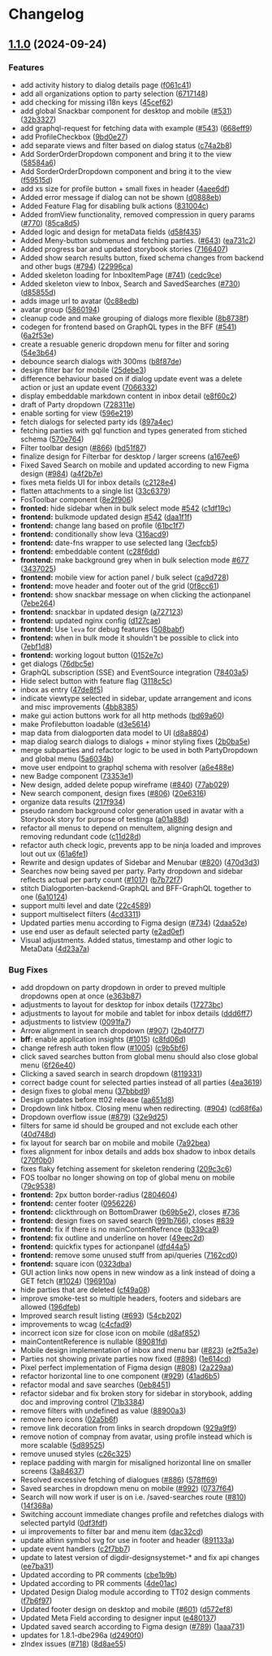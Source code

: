 # Changelog

## [1.1.0](https://github.com/digdir/dialogporten-frontend/compare/frontend-v1.0.0...frontend-v1.1.0) (2024-09-24)


### Features

* add activity history to dialog details page ([f061c41](https://github.com/digdir/dialogporten-frontend/commit/f061c4199d819935b00ad2e0bd21c17933c76ee8))
* add all organizations option to party selection ([6717148](https://github.com/digdir/dialogporten-frontend/commit/67171487c0eb14c563c4a60dbbad3ed9f51e4962))
* add checking for missing i18n keys ([45cef62](https://github.com/digdir/dialogporten-frontend/commit/45cef62a777c60678aff0d5637fb1afa9d913547))
* add global Snackbar component for desktop and mobile ([#531](https://github.com/digdir/dialogporten-frontend/issues/531)) ([32b3327](https://github.com/digdir/dialogporten-frontend/commit/32b3327a6a51fd2234fa7bd98c04caac57950033))
* add graphql-request for fetching data with example ([#543](https://github.com/digdir/dialogporten-frontend/issues/543)) ([668eff9](https://github.com/digdir/dialogporten-frontend/commit/668eff9bff7d521c8032cb538528b8a8fb169ad4))
* add ProfileCheckbox ([9bd0e27](https://github.com/digdir/dialogporten-frontend/commit/9bd0e27799ecbbe960129fd3c39de5ae1955b4c6))
* add separate views and filter based on dialog status ([c74a2b8](https://github.com/digdir/dialogporten-frontend/commit/c74a2b8a567491a137babc7444fcfb3a6184ed4a))
* Add SorderOrderDropdown component and bring it to the view ([58584a6](https://github.com/digdir/dialogporten-frontend/commit/58584a69a986b0b1314553f345eef9ce49433e6e))
* Add SorderOrderDropdown component and bring it to the view ([f59515d](https://github.com/digdir/dialogporten-frontend/commit/f59515d930e56b07b05023cffd3046744a80e2df))
* add xs size for profile button + small fixes in header ([4aee6df](https://github.com/digdir/dialogporten-frontend/commit/4aee6df363b10a0d553a4ffc0ea9ea018ed8b88b))
* Added error message if dialog can not be shown ([d0888eb](https://github.com/digdir/dialogporten-frontend/commit/d0888ebb95d3c43bef40d49ef485bf7845f1b3c1))
* Added Feature Flag for disabling bulk actions ([831004c](https://github.com/digdir/dialogporten-frontend/commit/831004cc31804816896e29a73e87e2f0033eba8d))
* Added fromView functionality, removed compression in query params ([#770](https://github.com/digdir/dialogporten-frontend/issues/770)) ([85ca8d5](https://github.com/digdir/dialogporten-frontend/commit/85ca8d57207614b684ff2838a835138921e832e5))
* Added logic and design for metaData fields ([d58f435](https://github.com/digdir/dialogporten-frontend/commit/d58f43535bc5b8ff101a6e2d98ff4997838f49de))
* Added Meny-button submenus and fetching parties. ([#643](https://github.com/digdir/dialogporten-frontend/issues/643)) ([ea731c2](https://github.com/digdir/dialogporten-frontend/commit/ea731c2a04cfdfe3fff63c735aa59ce16ed7866e))
* Added progress bar and updated storybook stories ([7166407](https://github.com/digdir/dialogporten-frontend/commit/7166407d161819e9a231ff5f5eb98f7b297fee6c))
* Added show search results button, fixed schema changes from backend and other bugs ([#794](https://github.com/digdir/dialogporten-frontend/issues/794)) ([22996ca](https://github.com/digdir/dialogporten-frontend/commit/22996caf52a130bf85b996fe719b401653a6983c))
* Added skeleton loading for InboxItemPage ([#741](https://github.com/digdir/dialogporten-frontend/issues/741)) ([cedc9ce](https://github.com/digdir/dialogporten-frontend/commit/cedc9ceb745f0abf2a098adad9a2c8e65196905b))
* Added skeleton view to Inbox, Search and SavedSearches ([#730](https://github.com/digdir/dialogporten-frontend/issues/730)) ([d85855d](https://github.com/digdir/dialogporten-frontend/commit/d85855de36a4b6e3ff394e41d7839b461bcee589))
* adds image url to avatar ([0c88edb](https://github.com/digdir/dialogporten-frontend/commit/0c88edb880c61b55fd9c9d9445398d36950ea983))
* avatar group ([5860194](https://github.com/digdir/dialogporten-frontend/commit/586019452c5c2e98c93be3ffa656fa2a38acad50))
* cleanup code and make grouping of dialogs more flexible ([8b8738f](https://github.com/digdir/dialogporten-frontend/commit/8b8738f3f8defd7fd44b52f08bffcf693812b301))
* codegen for frontend based on GraphQL types in the BFF ([#541](https://github.com/digdir/dialogporten-frontend/issues/541)) ([6a2f53e](https://github.com/digdir/dialogporten-frontend/commit/6a2f53e33338fedeeeda0c4ef73570ff3a03c2c3))
* create a resuable generic dropdown menu for filter and soring ([54e3b64](https://github.com/digdir/dialogporten-frontend/commit/54e3b64d8cca622d7fd1fca33d7e600122297b57))
* debounce search dialogs with 300ms ([b8f87de](https://github.com/digdir/dialogporten-frontend/commit/b8f87def4ceb615b099c85425f3fb9ac4a537f20))
* design filter bar for mobile ([25debe3](https://github.com/digdir/dialogporten-frontend/commit/25debe3eee8fd2bddfba102d3c85ed0b3a81afb5))
* difference behaviour based on if dialog update event was a delete action or just an update event ([7066332](https://github.com/digdir/dialogporten-frontend/commit/706633209c7ab8329c76890848bdb30282aca27e))
* display embeddable markdown content in inbox detail ([e8f60c2](https://github.com/digdir/dialogporten-frontend/commit/e8f60c29d17fb0c386f93449c6402e65880ce3a0))
* draft of Party dropdown ([728311e](https://github.com/digdir/dialogporten-frontend/commit/728311ef928f6a45df6b720d5cb782b3b2369839))
* enable sorting for view ([596e219](https://github.com/digdir/dialogporten-frontend/commit/596e21927d7da8fc62ba78de39f625e6f09d73bf))
* fetch dialogs for selected party ids ([897a4ec](https://github.com/digdir/dialogporten-frontend/commit/897a4ec031b91f945469545f7c063bd03e7d77e2))
* fetching parties with gql function and types generated from stiched schema ([570e764](https://github.com/digdir/dialogporten-frontend/commit/570e764022966e3a082c4d000493435dc380f603))
* Filter toolbar design  ([#866](https://github.com/digdir/dialogporten-frontend/issues/866)) ([bd51f87](https://github.com/digdir/dialogporten-frontend/commit/bd51f87405edcdf42abce2511906621a1c21d06c))
* finalize design for Filterbar for desktop / larger screens ([a167ee6](https://github.com/digdir/dialogporten-frontend/commit/a167ee6c37934aea586b29d99ae25805f5563a0e))
* Fixed Saved Search on mobile and updated according to new Figma design ([#984](https://github.com/digdir/dialogporten-frontend/issues/984)) ([a4f2b7e](https://github.com/digdir/dialogporten-frontend/commit/a4f2b7e8d06e8328bdf4d4cfc04c0ecb9c3ddeaa))
* fixes meta fields UI for inbox details ([c2128e4](https://github.com/digdir/dialogporten-frontend/commit/c2128e47352eca7f9d0f9e614e0e46d1fdf93dd5))
* flatten attachments to a single list ([33c6379](https://github.com/digdir/dialogporten-frontend/commit/33c6379618d902ef945971c38604915be9c91a48))
* FosToolbar component ([8e2f906](https://github.com/digdir/dialogporten-frontend/commit/8e2f906129ab0754292125872ace5140e3ef877f))
* **fronted:** hide sidebar when in bulk select mode [#542](https://github.com/digdir/dialogporten-frontend/issues/542) ([c1df19c](https://github.com/digdir/dialogporten-frontend/commit/c1df19c6a26790182d761f6638b9430ff2d2c832))
* **frontend:** bulkmode updated design [#542](https://github.com/digdir/dialogporten-frontend/issues/542) ([daa1f1f](https://github.com/digdir/dialogporten-frontend/commit/daa1f1f03907d711e9b41298e3e4b48a40f8cc82))
* **frontend:** change lang based on profile ([61bc1f7](https://github.com/digdir/dialogporten-frontend/commit/61bc1f77c9d2342f917e4c235f52549859358bb1))
* **frontend:** conditionally show leva ([316acd9](https://github.com/digdir/dialogporten-frontend/commit/316acd94afc43ec074d6dfb71edd7d38ee2fbd64))
* **frontend:** date-fns wrapper to use selected lang ([3ecfcb5](https://github.com/digdir/dialogporten-frontend/commit/3ecfcb5c6cbb4ce5d3c15108ab943933ce507fb6))
* **frontend:** embeddable content ([c28f6dd](https://github.com/digdir/dialogporten-frontend/commit/c28f6dd7451207af9ffff48c69fd5c7f4d654b2c))
* **frontend:** make background grey when in bulk selection mode [#677](https://github.com/digdir/dialogporten-frontend/issues/677) ([3437025](https://github.com/digdir/dialogporten-frontend/commit/343702546063138f54ae76fde04ecfee1f65e160))
* **frontend:** mobile view for action panel / bulk select ([ca9d728](https://github.com/digdir/dialogporten-frontend/commit/ca9d72891ead82c17f542e3ccd1421a86fae7aad))
* **frontend:** move header and footer out of the grid ([0f8cc61](https://github.com/digdir/dialogporten-frontend/commit/0f8cc61958954c34fc49b1e4f785c40cb508e8f1))
* **frontend:** show snackbar message on when clicking the actionpanel ([7ebe264](https://github.com/digdir/dialogporten-frontend/commit/7ebe264ff0745b7e5c3d1d6dfa561ccd24f0be30))
* **frontend:** snackbar in updated design ([a727123](https://github.com/digdir/dialogporten-frontend/commit/a727123c6b03db59890657cf73e5a5b420ab7b09))
* **frontend:** updated nginx config ([d127cae](https://github.com/digdir/dialogporten-frontend/commit/d127cae4b4acf3bbc94c320b27d4ca21e2c5293d))
* **frontend:** Use `leva` for debug features ([508babf](https://github.com/digdir/dialogporten-frontend/commit/508babf96676a8f0d77d9ddbe812995f3a2503ea))
* **frontend:** when in bulk mode it shouldn't be possible to click into ([7ebf1d8](https://github.com/digdir/dialogporten-frontend/commit/7ebf1d84c82ec5602545097e0e56617142cbc345))
* **frontend:** working logout button ([0152e7c](https://github.com/digdir/dialogporten-frontend/commit/0152e7ceaf83b7e3ae85dee7b8ab71c8f6434838))
* get dialogs ([76dbc5e](https://github.com/digdir/dialogporten-frontend/commit/76dbc5e918f2444f5a936f31de16f350ba0b2234))
* GraphQL subscription (SSE) and EventSource integration ([78403a5](https://github.com/digdir/dialogporten-frontend/commit/78403a5e7218b94ac706f4cc2cb293142c0b27e7))
* Hide select button with feature flag ([3118c5c](https://github.com/digdir/dialogporten-frontend/commit/3118c5c7300821b2a770142b0e9a9925d1232988))
* inbox as entry ([47de8f5](https://github.com/digdir/dialogporten-frontend/commit/47de8f559bb35c910920cdd453d32cad13486e10))
* indicate viewtype selected in sidebar, update arrangement and icons and misc improvements ([4bb8385](https://github.com/digdir/dialogporten-frontend/commit/4bb8385dc6df80723d753287614cf4249a690eee))
* make gui action buttons work for all http methods ([bd69a60](https://github.com/digdir/dialogporten-frontend/commit/bd69a60068d9d2aadc498fde5d360c91ab2993ad))
* make Profilebutton loadable ([d3e5614](https://github.com/digdir/dialogporten-frontend/commit/d3e56142a732b52973b7b047535d78ccf81af01c))
* map data from dialogporten data model to UI ([d8a8804](https://github.com/digdir/dialogporten-frontend/commit/d8a880434380d2ca2658be2275cb4bb1be7ebae4))
* map dialog search dialogs to dialogs + minor styling fixes ([2b0ba5e](https://github.com/digdir/dialogporten-frontend/commit/2b0ba5e75790c39cbb51d303b7e03f4c1f10ad8d))
* merge subparties and refactor logic to be used in both PartyDropdown and global menu ([5a6034b](https://github.com/digdir/dialogporten-frontend/commit/5a6034ba1c0b0ffbc8c5f132d3de6a09423158c4))
* move user endpoint to graphql schema with resolver ([a6e488e](https://github.com/digdir/dialogporten-frontend/commit/a6e488e0799a4542ccfc768838d11af8b7ce4c16))
* new Badge component ([73353e1](https://github.com/digdir/dialogporten-frontend/commit/73353e1675cf3a936eb2f040dae2e341f3ab018b))
* New design, added delete popup wireframe ([#840](https://github.com/digdir/dialogporten-frontend/issues/840)) ([77ab029](https://github.com/digdir/dialogporten-frontend/commit/77ab02905d7ebadc7463a53965503dd761f51b59))
* New search component, design fixes ([#806](https://github.com/digdir/dialogporten-frontend/issues/806)) ([20e6316](https://github.com/digdir/dialogporten-frontend/commit/20e63169dac1723ad505d4731e675fbad6d457f0))
* organize data results ([217f934](https://github.com/digdir/dialogporten-frontend/commit/217f934749efaee57ddecd8a4da2583e2b6f6ec8))
* pseudo random background color generation used in avatar with a Storybook story for purpose of testinga ([a01a88d](https://github.com/digdir/dialogporten-frontend/commit/a01a88daec116b9b7a710b1a4e166cb1aeb52fa1))
* refactor all menus to depend on menuItem, aligning design and removing redundant code ([c11d28d](https://github.com/digdir/dialogporten-frontend/commit/c11d28d2169c5ceea21ac90a114cc615ff31c79a))
* refactor auth check logic, prevents app to be ninja loaded and improves lout out ux ([61a6fe1](https://github.com/digdir/dialogporten-frontend/commit/61a6fe175a7f9877e30c0d86a14bfb6670f3b2ce))
* Rewrite and design updates of Sidebar and Menubar ([#820](https://github.com/digdir/dialogporten-frontend/issues/820)) ([470d3d3](https://github.com/digdir/dialogporten-frontend/commit/470d3d3a063bec9a674038a6844f27b5622bb9f8))
* Searches now being saved per party. Party dropdown and sidebar reflects actual per party count ([#1017](https://github.com/digdir/dialogporten-frontend/issues/1017)) ([b7b72f7](https://github.com/digdir/dialogporten-frontend/commit/b7b72f7aa50b969b88e18dc02e8c5db8468e7c6c))
* stitch Dialogporten-backend-GraphQL and BFF-GraphQL together to one ([6a10124](https://github.com/digdir/dialogporten-frontend/commit/6a10124ab1b0ff29b7da56d12fe7f984901d4628))
* support multi level and date ([22c4589](https://github.com/digdir/dialogporten-frontend/commit/22c4589f689991044b9b8b2303c924a558d99a59))
* support multiselect filters ([4cd3311](https://github.com/digdir/dialogporten-frontend/commit/4cd3311ae0453a9ffc9cdfc0e7e7d55247a1e885))
* Updated parties menu according to Figma design ([#734](https://github.com/digdir/dialogporten-frontend/issues/734)) ([2daa52e](https://github.com/digdir/dialogporten-frontend/commit/2daa52e6e2a5bb6171d4c194812cbbd6b10354f3))
* use end user as default selected party ([e2ad0ef](https://github.com/digdir/dialogporten-frontend/commit/e2ad0ef3386210d3f2690d47a921b0b69763c62d))
* Visual adjustments. Added status, timestamp and other logic to MetaData ([4d23a7a](https://github.com/digdir/dialogporten-frontend/commit/4d23a7ab0f4fa40a084b51470477b6f8b4527a12))


### Bug Fixes

* add dropdown on party dropdown in order to preved multiple dropdowns open at once ([e363b87](https://github.com/digdir/dialogporten-frontend/commit/e363b878c0a4724d77a94551b571a4577da5a63e))
* adjustments to layout for desktop for inbox details ([17273bc](https://github.com/digdir/dialogporten-frontend/commit/17273bc21b8545972ebc76407e9d176ac4abf05e))
* adjustments to layout for mobile and tablet for inbox details ([ddd6ff7](https://github.com/digdir/dialogporten-frontend/commit/ddd6ff72b4b7016cad31f119dc54dac15504271f))
* adjustments to listview ([0091fa7](https://github.com/digdir/dialogporten-frontend/commit/0091fa716580bbb80cb217b692f897e5307b4031))
* Arrow alignment in search dropdown ([#907](https://github.com/digdir/dialogporten-frontend/issues/907)) ([2b40f77](https://github.com/digdir/dialogporten-frontend/commit/2b40f77a0892ff7668656d64c012c14869733fa2))
* **bff:** enable application insights ([#1015](https://github.com/digdir/dialogporten-frontend/issues/1015)) ([c8fd06d](https://github.com/digdir/dialogporten-frontend/commit/c8fd06d9fdd92376d5824a2eb9a76dc85a7f7814))
* change refresh auth token flow ([#1005](https://github.com/digdir/dialogporten-frontend/issues/1005)) ([c9b5bf6](https://github.com/digdir/dialogporten-frontend/commit/c9b5bf699d3fe7dc1a697c090bf2842912bdff5f))
* click saved searches button from global menu should also close global menu ([6f26e40](https://github.com/digdir/dialogporten-frontend/commit/6f26e40f98984cda0b77a272e145a74cf3cd42d3))
* Clicking a saved search in search dropdown ([8119331](https://github.com/digdir/dialogporten-frontend/commit/8119331fe799add0ba9666b40d45c26cef271352))
* correct badge count for selected parties instead of all parties ([4ea3619](https://github.com/digdir/dialogporten-frontend/commit/4ea3619ffcf2eb06ea8b60a55c7ed762e04ce6dd))
* design fixes to global menu ([37bbbd9](https://github.com/digdir/dialogporten-frontend/commit/37bbbd9d9af28e9fd463d28327571cbe6e102a32))
* Design updates before tt02 release ([aa651d8](https://github.com/digdir/dialogporten-frontend/commit/aa651d8221a6aacf2b0e6c8b847a54542c9351e2))
* Dropdown link hitbox. Closing menu when redirecting. ([#904](https://github.com/digdir/dialogporten-frontend/issues/904)) ([cd68f6a](https://github.com/digdir/dialogporten-frontend/commit/cd68f6a3b1516ac7602ab9ef88b88270a083744c))
* Dropdown overflow issue ([#879](https://github.com/digdir/dialogporten-frontend/issues/879)) ([32e9d25](https://github.com/digdir/dialogporten-frontend/commit/32e9d258aa0ae54d09fd2ea48688a1171b31a3a7))
* filters for same id should be grouped and not exclude each other ([40d748d](https://github.com/digdir/dialogporten-frontend/commit/40d748d722a553d6d0bd5ed1829204787b3ead8d))
* fix layout for search bar on mobile and mobile ([7a92bea](https://github.com/digdir/dialogporten-frontend/commit/7a92bea1cdb8a0416b3fb14fd910e4242ad06267))
* fixes alignment for inbox details and adds box shadow to inbox details ([270f0b0](https://github.com/digdir/dialogporten-frontend/commit/270f0b0f4c9a3ccfe9531023f68566aa4909c58f))
* fixes flaky fetching assement for skeleton rendering ([209c3c6](https://github.com/digdir/dialogporten-frontend/commit/209c3c6d6e0e2ee32c5deb01c6da9a7258e420c4))
* FOS toolbar no longer showing on top of global menu on mobile ([79c9538](https://github.com/digdir/dialogporten-frontend/commit/79c9538647a0f11e0221458bec2b4d5c13f1e54a))
* **frontend:** 2px button border-radius ([2804604](https://github.com/digdir/dialogporten-frontend/commit/280460461a6fa370b874c8d8f1110277b571dfa0))
* **frontend:** center footer ([0956226](https://github.com/digdir/dialogporten-frontend/commit/095622673b31318f2cf34febaf6f4ebc9b21890d))
* **frontend:** clickthrough on BottomDrawer ([b69b5e2](https://github.com/digdir/dialogporten-frontend/commit/b69b5e289dcd05a4e0ad30b1c7b248d119a4f4a5)), closes [#736](https://github.com/digdir/dialogporten-frontend/issues/736)
* **frontend:** design fixes on saved search ([991b766](https://github.com/digdir/dialogporten-frontend/commit/991b7662199fff2691d9d27986c7e56e8677c6a9)), closes [#839](https://github.com/digdir/dialogporten-frontend/issues/839)
* **frontend:** fix if there is no mainContentRefrence ([b339ca9](https://github.com/digdir/dialogporten-frontend/commit/b339ca9a63267afe39426aed7c8915421d1d17e6))
* **frontend:** fix outline and underline on hover ([49eec2d](https://github.com/digdir/dialogporten-frontend/commit/49eec2de622930a963181b6e300992d445bb2f46))
* **frontend:** quickfix types for actionpanel ([dfd44a5](https://github.com/digdir/dialogporten-frontend/commit/dfd44a51a0ca1dda729a4ee33fe8abfe444bb80d))
* **frontend:** remove some unused stuff from api/queries ([7162cd0](https://github.com/digdir/dialogporten-frontend/commit/7162cd052141f184e90ebc7eb47d837e2e17ad24))
* **frontend:** square icon ([0323dba](https://github.com/digdir/dialogporten-frontend/commit/0323dbaeae93318ae7e480658c1dc99a7c18d4d1))
* GUI action links now opens in new window as a link instead of doing a GET fetch ([#1024](https://github.com/digdir/dialogporten-frontend/issues/1024)) ([196910a](https://github.com/digdir/dialogporten-frontend/commit/196910a706290b897e4a88daa3b17af7cde242db))
* hide parties that are deleted ([cf49a08](https://github.com/digdir/dialogporten-frontend/commit/cf49a08cc4bbe7bd13bf4a13db938a4487e4f309))
* improve smoke-test so multiple headers, footers and sidebars are allowed ([196dfeb](https://github.com/digdir/dialogporten-frontend/commit/196dfeb05a58f4e645c2ed6236bc4821a82e6b7a))
* Improved search result listing ([#693](https://github.com/digdir/dialogporten-frontend/issues/693)) ([54cb202](https://github.com/digdir/dialogporten-frontend/commit/54cb202c1823743cc26037b4f2e82579577bb719))
* improvements to wcag ([c4cfad9](https://github.com/digdir/dialogporten-frontend/commit/c4cfad91cbfd7e54125db813aad54eccb635085f))
* incorrect icon size for close icon on mobile ([d8af852](https://github.com/digdir/dialogporten-frontend/commit/d8af852df8afd44d337c664987e89bdb16d3fd71))
* mainContentReference is nullable ([89081fd](https://github.com/digdir/dialogporten-frontend/commit/89081fdd05d244c6c8a584e6c5de042e188d83cb))
* Mobile design implementation of inbox and menu bar ([#823](https://github.com/digdir/dialogporten-frontend/issues/823)) ([e2f5a3e](https://github.com/digdir/dialogporten-frontend/commit/e2f5a3e036dd23ee5197b993ddf93d5d5ace85a6))
* Parties not showing private parties now fixed ([#898](https://github.com/digdir/dialogporten-frontend/issues/898)) ([1e614cd](https://github.com/digdir/dialogporten-frontend/commit/1e614cdabcc2d22b40d5738667971bcc1b0d2058))
* Pixel perfect implementation of Figma design ([#808](https://github.com/digdir/dialogporten-frontend/issues/808)) ([2a229aa](https://github.com/digdir/dialogporten-frontend/commit/2a229aa11873d1f71414743adb492b83084f8e48))
* refactor horizontal line to one component ([#929](https://github.com/digdir/dialogporten-frontend/issues/929)) ([41ad6b5](https://github.com/digdir/dialogporten-frontend/commit/41ad6b53f03261b6950d45149199c80f7985ae2b))
* refactor modal and save searches ([0eb8451](https://github.com/digdir/dialogporten-frontend/commit/0eb8451d84d1a3f5f316ea92ffb559a58a3c9331))
* refactor sidebar and fix broken story for sidebar in storybook, adding doc and improving control ([71b3384](https://github.com/digdir/dialogporten-frontend/commit/71b338417c79a59e38688c6522b6b06d8d7f855b))
* remove filters with undefined as value ([88900a3](https://github.com/digdir/dialogporten-frontend/commit/88900a36b6e44cd8d4c5b33066bbb011467d8e54))
* remove hero icons ([02a5b6f](https://github.com/digdir/dialogporten-frontend/commit/02a5b6f6df4da3d8e46c3dc07a130a5a31cbb596))
* remove link decoration from links in search dropdown ([929a9f9](https://github.com/digdir/dialogporten-frontend/commit/929a9f939cc85bc18308e370ee3c15ab51ffa6ba))
* remove notion of compnay from avatar, using profile instead which is more scalable ([5d89525](https://github.com/digdir/dialogporten-frontend/commit/5d895257163d804aa692703d2ee7202fd90c44b1))
* remove unused styles ([c26c325](https://github.com/digdir/dialogporten-frontend/commit/c26c3252de89ca069671f22b902798d7c89e387c))
* replace padding with margin for misaligned horizontal line on smaller screens ([3a84637](https://github.com/digdir/dialogporten-frontend/commit/3a84637462be838b862d6308522276d34733556b))
* Resolved excessive fetching of dialogues ([#886](https://github.com/digdir/dialogporten-frontend/issues/886)) ([578ff69](https://github.com/digdir/dialogporten-frontend/commit/578ff69930f1341abbb79883f9020024380469c1))
* Saved searches in dropdown menu on mobile ([#992](https://github.com/digdir/dialogporten-frontend/issues/992)) ([0737f64](https://github.com/digdir/dialogporten-frontend/commit/0737f6403302c12a700688a4f9e2bb819e321c3c))
* Search will now work if user is on i.e. /saved-searches route ([#810](https://github.com/digdir/dialogporten-frontend/issues/810)) ([14f368a](https://github.com/digdir/dialogporten-frontend/commit/14f368a401c296b5546fc55fb172758bef0dc2a1))
* Switching account immediate changes profile and refetches dialogs with selected partyId ([0df3fdf](https://github.com/digdir/dialogporten-frontend/commit/0df3fdfc36e9c99c98bea9b641e8d24f52866bbf))
* ui improvements to filter bar and menu item ([dac32cd](https://github.com/digdir/dialogporten-frontend/commit/dac32cd8c2c38cb0328d948401f2d24f606ddad7))
* update altinn symbol svg for use in footer and header ([891133a](https://github.com/digdir/dialogporten-frontend/commit/891133a2515c5d81476a22e510a2d6a83aea2e26))
* update event handlers ([c2f7bb7](https://github.com/digdir/dialogporten-frontend/commit/c2f7bb74bef4aaf82c9a8bd806e4731565bac695))
* update to latest version of digdir-designsystemet-* and fix api changes ([ee7ba31](https://github.com/digdir/dialogporten-frontend/commit/ee7ba318481b1ac0a4cb7845fe65e1c36fbea47c))
* Updated according to PR comments ([cbe1b9b](https://github.com/digdir/dialogporten-frontend/commit/cbe1b9b95a19218ff961c410d9696fc822578abd))
* Updated according to PR comments ([4de01ac](https://github.com/digdir/dialogporten-frontend/commit/4de01ac1acf9db51521190b3936bfd29f3daef02))
* Updated Design Dialog module according to TT02 design comments ([f7b6f97](https://github.com/digdir/dialogporten-frontend/commit/f7b6f97567b75ec5edd860a97066d7e78a97d030))
* Updated footer design on desktop and mobile ([#601](https://github.com/digdir/dialogporten-frontend/issues/601)) ([d572ef8](https://github.com/digdir/dialogporten-frontend/commit/d572ef8c308542e99b266a9431ccf15d1bf6a755))
* Updated Meta Field according to designer input ([e480137](https://github.com/digdir/dialogporten-frontend/commit/e480137b198731f0bfaa1b57ded89fdac79e5b5e))
* Updated saved search according to Figma design ([#789](https://github.com/digdir/dialogporten-frontend/issues/789)) ([1aaa731](https://github.com/digdir/dialogporten-frontend/commit/1aaa731f1977d4fbce80754942f5d67142871b0d))
* updates for 1.8.1-dbe296a ([d2490f0](https://github.com/digdir/dialogporten-frontend/commit/d2490f068bc5930fafa81e4f22c7f6d673ffc150))
* zIndex issues ([#718](https://github.com/digdir/dialogporten-frontend/issues/718)) ([8d8ae55](https://github.com/digdir/dialogporten-frontend/commit/8d8ae5589df8374427896afdb40d629acdedb24d))
